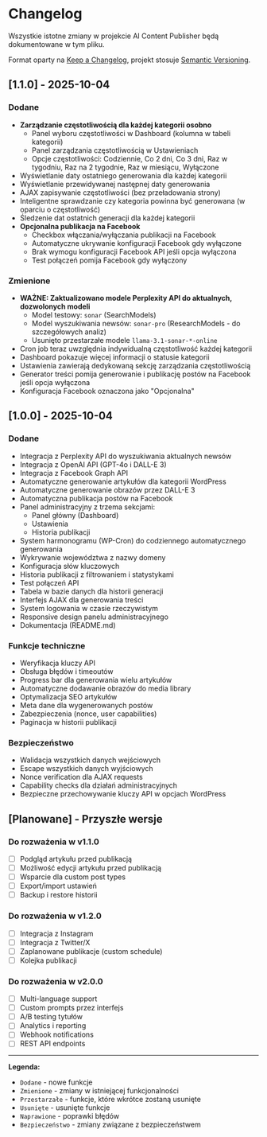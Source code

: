 # Changelog

Wszystkie istotne zmiany w projekcie AI Content Publisher będą dokumentowane w tym pliku.

Format oparty na [Keep a Changelog](https://keepachangelog.com/pl/1.0.0/),
projekt stosuje [Semantic Versioning](https://semver.org/lang/pl/).

## [1.1.0] - 2025-10-04

### Dodane
- **Zarządzanie częstotliwością dla każdej kategorii osobno**
  - Panel wyboru częstotliwości w Dashboard (kolumna w tabeli kategorii)
  - Panel zarządzania częstotliwością w Ustawieniach
  - Opcje częstotliwości: Codziennie, Co 2 dni, Co 3 dni, Raz w tygodniu, Raz na 2 tygodnie, Raz w miesiącu, Wyłączone
- Wyświetlanie daty ostatniego generowania dla każdej kategorii
- Wyświetlanie przewidywanej następnej daty generowania
- AJAX zapisywanie częstotliwości (bez przeładowania strony)
- Inteligentne sprawdzanie czy kategoria powinna być generowana (w oparciu o częstotliwość)
- Śledzenie dat ostatnich generacji dla każdej kategorii
- **Opcjonalna publikacja na Facebook**
  - Checkbox włączania/wyłączania publikacji na Facebook
  - Automatyczne ukrywanie konfiguracji Facebook gdy wyłączone
  - Brak wymogu konfiguracji Facebook API jeśli opcja wyłączona
  - Test połączeń pomija Facebook gdy wyłączony

### Zmienione
- **WAŻNE: Zaktualizowano modele Perplexity API do aktualnych, dozwolonych modeli**
  - Model testowy: `sonar` (SearchModels)
  - Model wyszukiwania newsów: `sonar-pro` (ResearchModels - do szczegółowych analiz)
  - Usunięto przestarzałe modele `llama-3.1-sonar-*-online`
- Cron job teraz uwzględnia indywidualną częstotliwość każdej kategorii
- Dashboard pokazuje więcej informacji o statusie kategorii
- Ustawienia zawierają dedykowaną sekcję zarządzania częstotliwością
- Generator treści pomija generowanie i publikację postów na Facebook jeśli opcja wyłączona
- Konfiguracja Facebook oznaczona jako "Opcjonalna"

## [1.0.0] - 2025-10-04

### Dodane
- Integracja z Perplexity API do wyszukiwania aktualnych newsów
- Integracja z OpenAI API (GPT-4o i DALL-E 3)
- Integracja z Facebook Graph API
- Automatyczne generowanie artykułów dla kategorii WordPress
- Automatyczne generowanie obrazów przez DALL-E 3
- Automatyczna publikacja postów na Facebook
- Panel administracyjny z trzema sekcjami:
  - Panel główny (Dashboard)
  - Ustawienia
  - Historia publikacji
- System harmonogramu (WP-Cron) do codziennego automatycznego generowania
- Wykrywanie województwa z nazwy domeny
- Konfiguracja słów kluczowych
- Historia publikacji z filtrowaniem i statystykami
- Test połączeń API
- Tabela w bazie danych dla historii generacji
- Interfejs AJAX dla generowania treści
- System logowania w czasie rzeczywistym
- Responsive design panelu administracyjnego
- Dokumentacja (README.md)

### Funkcje techniczne
- Weryfikacja kluczy API
- Obsługa błędów i timeoutów
- Progress bar dla generowania wielu artykułów
- Automatyczne dodawanie obrazów do media library
- Optymalizacja SEO artykułów
- Meta dane dla wygenerowanych postów
- Zabezpieczenia (nonce, user capabilities)
- Paginacja w historii publikacji

### Bezpieczeństwo
- Walidacja wszystkich danych wejściowych
- Escape wszystkich danych wyjściowych
- Nonce verification dla AJAX requests
- Capability checks dla działań administracyjnych
- Bezpieczne przechowywanie kluczy API w opcjach WordPress

## [Planowane] - Przyszłe wersje

### Do rozważenia w v1.1.0
- [ ] Podgląd artykułu przed publikacją
- [ ] Możliwość edycji artykułu przed publikacją
- [ ] Wsparcie dla custom post types
- [ ] Export/import ustawień
- [ ] Backup i restore historii

### Do rozważenia w v1.2.0
- [ ] Integracja z Instagram
- [ ] Integracja z Twitter/X
- [ ] Zaplanowane publikacje (custom schedule)
- [ ] Kolejka publikacji

### Do rozważenia w v2.0.0
- [ ] Multi-language support
- [ ] Custom prompts przez interfejs
- [ ] A/B testing tytułów
- [ ] Analytics i reporting
- [ ] Webhook notifications
- [ ] REST API endpoints

---

**Legenda:**
- `Dodane` - nowe funkcje
- `Zmienione` - zmiany w istniejącej funkcjonalności
- `Przestarzałe` - funkcje, które wkrótce zostaną usunięte
- `Usunięte` - usunięte funkcje
- `Naprawione` - poprawki błędów
- `Bezpieczeństwo` - zmiany związane z bezpieczeństwem
